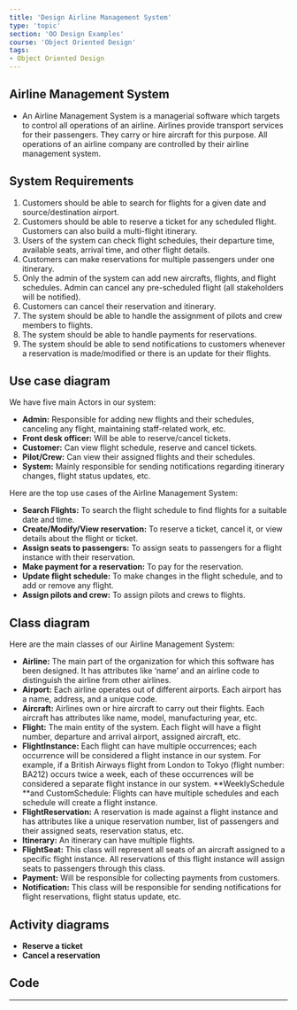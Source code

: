 ```yaml
---
title: 'Design Airline Management System'
type: 'topic'
section: 'OO Design Examples'
course: 'Object Oriented Design'
tags:
- Object Oriented Design
---
```

## Airline Management System
- An Airline Management System is a managerial software which targets to control all operations of an airline. Airlines provide transport services for their passengers. They carry or hire aircraft for this purpose. All operations of an airline company are controlled by their airline management system.

## System Requirements
1. Customers should be able to search for flights for a given date and source/destination airport.
1. Customers should be able to reserve a ticket for any scheduled flight. Customers can also build a multi-flight itinerary.
1. Users of the system can check flight schedules, their departure time, available seats, arrival time, and other flight details.
1. Customers can make reservations for multiple passengers under one itinerary.
1. Only the admin of the system can add new aircrafts, flights, and flight schedules. Admin can cancel any pre-scheduled flight (all stakeholders will be notified).
1. Customers can cancel their reservation and itinerary.
1. The system should be able to handle the assignment of pilots and crew members to flights.
1. The system should be able to handle payments for reservations.
1. The system should be able to send notifications to customers whenever a reservation is made/modified or there is an update for their flights.

## Use case diagram
We have five main Actors in our system:
- **Admin:** Responsible for adding new flights and their schedules, canceling any flight, maintaining staff-related work, etc.
- **Front desk officer:** Will be able to reserve/cancel tickets.
- **Customer:** Can view flight schedule, reserve and cancel tickets.
- **Pilot/Crew:** Can view their assigned flights and their schedules.
- **System:** Mainly responsible for sending notifications regarding itinerary changes, flight status updates, etc.

Here are the top use cases of the Airline Management System:
- **Search Flights:** To search the flight schedule to find flights for a suitable date and time.
- **Create/Modify/View reservation:** To reserve a ticket, cancel it, or view details about the flight or ticket.
- **Assign seats to passengers:** To assign seats to passengers for a flight instance with their reservation.
- **Make payment for a reservation:** To pay for the reservation.
- **Update flight schedule:** To make changes in the flight schedule, and to add or remove any flight.
- **Assign pilots and crew:** To assign pilots and crews to flights.

## Class diagram
Here are the main classes of our Airline Management System:
- **Airline:** The main part of the organization for which this software has been designed. It has attributes like ‘name’ and an airline code to distinguish the airline from other airlines.
- **Airport:** Each airline operates out of different airports. Each airport has a name, address, and a unique code.
- **Aircraft:** Airlines own or hire aircraft to carry out their flights. Each aircraft has attributes like name, model, manufacturing year, etc.
- **Flight:** The main entity of the system. Each flight will have a flight number, departure and arrival airport, assigned aircraft, etc.
- **FlightInstance:** Each flight can have multiple occurrences; each occurrence will be considered a flight instance in our system. For example, if a British Airways flight from London to Tokyo (flight number: BA212) occurs twice a week, each of these occurrences will be considered a separate flight instance in our system.
**WeeklySchedule **and CustomSchedule: Flights can have multiple schedules and each schedule will create a flight instance.
- **FlightReservation:** A reservation is made against a flight instance and has attributes like a unique reservation number, list of passengers and their assigned seats, reservation status, etc.
- **Itinerary:** An itinerary can have multiple flights.
- **FlightSeat:** This class will represent all seats of an aircraft assigned to a specific flight instance. All reservations of this flight instance will assign seats to passengers through this class.
- **Payment:** Will be responsible for collecting payments from customers.
- **Notification:** This class will be responsible for sending notifications for flight reservations, flight status update, etc.

## Activity diagrams
- **Reserve a ticket**
- **Cancel a reservation**

## Code

---

